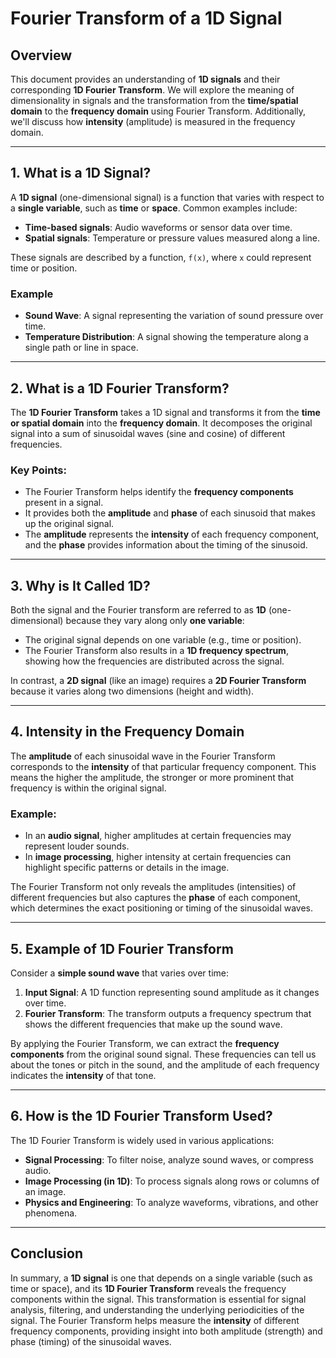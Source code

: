 # Fourier Transform of a 1D Signal

## Overview

This document provides an understanding of **1D signals** and their corresponding **1D Fourier Transform**. We will explore the meaning of dimensionality in signals and the transformation from the **time/spatial domain** to the **frequency domain** using Fourier Transform. Additionally, we'll discuss how **intensity** (amplitude) is measured in the frequency domain.

---

## 1. What is a 1D Signal?

A **1D signal** (one-dimensional signal) is a function that varies with respect to a **single variable**, such as **time** or **space**. Common examples include:

- **Time-based signals**: Audio waveforms or sensor data over time.
- **Spatial signals**: Temperature or pressure values measured along a line.

These signals are described by a function, `f(x)`, where `x` could represent time or position.

### Example
- **Sound Wave**: A signal representing the variation of sound pressure over time.
- **Temperature Distribution**: A signal showing the temperature along a single path or line in space.

---

## 2. What is a 1D Fourier Transform?

The **1D Fourier Transform** takes a 1D signal and transforms it from the **time or spatial domain** into the **frequency domain**. It decomposes the original signal into a sum of sinusoidal waves (sine and cosine) of different frequencies.

### Key Points:
- The Fourier Transform helps identify the **frequency components** present in a signal.
- It provides both the **amplitude** and **phase** of each sinusoid that makes up the original signal.
- The **amplitude** represents the **intensity** of each frequency component, and the **phase** provides information about the timing of the sinusoid.

---

## 3. Why is It Called 1D?

Both the signal and the Fourier transform are referred to as **1D** (one-dimensional) because they vary along only **one variable**:
- The original signal depends on one variable (e.g., time or position).
- The Fourier Transform also results in a **1D frequency spectrum**, showing how the frequencies are distributed across the signal.

In contrast, a **2D signal** (like an image) requires a **2D Fourier Transform** because it varies along two dimensions (height and width).

---

## 4. Intensity in the Frequency Domain

The **amplitude** of each sinusoidal wave in the Fourier Transform corresponds to the **intensity** of that particular frequency component. This means the higher the amplitude, the stronger or more prominent that frequency is within the original signal.

### Example:
- In an **audio signal**, higher amplitudes at certain frequencies may represent louder sounds.
- In **image processing**, higher intensity at certain frequencies can highlight specific patterns or details in the image.

The Fourier Transform not only reveals the amplitudes (intensities) of different frequencies but also captures the **phase** of each component, which determines the exact positioning or timing of the sinusoidal waves.

---

## 5. Example of 1D Fourier Transform

Consider a **simple sound wave** that varies over time:
1. **Input Signal**: A 1D function representing sound amplitude as it changes over time.
2. **Fourier Transform**: The transform outputs a frequency spectrum that shows the different frequencies that make up the sound wave.

By applying the Fourier Transform, we can extract the **frequency components** from the original sound signal. These frequencies can tell us about the tones or pitch in the sound, and the amplitude of each frequency indicates the **intensity** of that tone.

---

## 6. How is the 1D Fourier Transform Used?

The 1D Fourier Transform is widely used in various applications:
- **Signal Processing**: To filter noise, analyze sound waves, or compress audio.
- **Image Processing (in 1D)**: To process signals along rows or columns of an image.
- **Physics and Engineering**: To analyze waveforms, vibrations, and other phenomena.

---

## Conclusion

In summary, a **1D signal** is one that depends on a single variable (such as time or space), and its **1D Fourier Transform** reveals the frequency components within the signal. This transformation is essential for signal analysis, filtering, and understanding the underlying periodicities of the signal. The Fourier Transform helps measure the **intensity** of different frequency components, providing insight into both amplitude (strength) and phase (timing) of the sinusoidal waves.